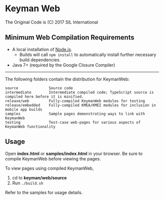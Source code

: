# Keyman Web
The Original Code is (C) 2017 SIL International

## Minimum Web Compilation Requirements

* A local installation of [Node.js](https://nodejs.org/).
	* Builds will call `npm install` to automatically install further necessary build dependencies.
* Java 7+ (required by the Google Closure Compiler)

**********************************************************************

The following folders contain the distribution for KeymanWeb:

	source				Source code
	intermediate    	Intermediate compiled code; TypeScript source is compiled here before it is minified.
	release/web			Fully-compiled KeymanWeb modules for testing
	release/embedded	Fully-compiled KMEA/KMEI modules for inclusion in mobile app builds
	samples				Sample pages demonstrating ways to link with KeymanWeb
	testing     		Test-case web-pages for various aspects of KeymanWeb functionality

## Usage
Open **index.html** or **samples/index.html** in your browser. Be sure to compile KeymanWeb before viewing the pages.

To view pages using compiled KeymanWeb,
1. cd to **keyman/web/source**
2. Run `./build.sh`

Refer to the samples for usage details.
